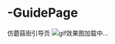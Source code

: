 # -GuidePage
仿蘑菇街引导页
![gif效果图加载中...](https://github.com/wukexiu/MushroomStreeGuidePage/blob/master/MushroomStreeGuidePage.gif)
